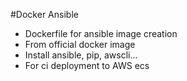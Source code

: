 #Docker Ansible
* Dockerfile for ansible image creation
* From official docker image
* Install ansible, pip, awscli...
* For ci deployment to AWS ecs
